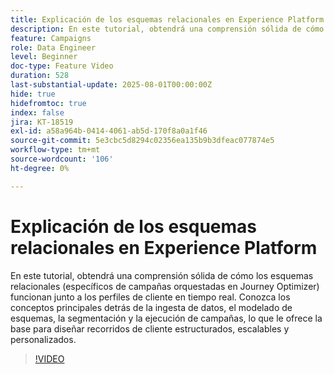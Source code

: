 ```yaml
---
title: Explicación de los esquemas relacionales en Experience Platform
description: En este tutorial, obtendrá una comprensión sólida de cómo los esquemas relacionales (específicos de campañas orquestadas en Journey Optimizer) funcionan junto a los perfiles de cliente en tiempo real. Conozca los conceptos principales detrás de la ingesta de datos, el modelado de esquemas, la segmentación y la ejecución de campañas, lo que le ofrece la base para diseñar recorridos de cliente estructurados, escalables y personalizados.
feature: Campaigns
role: Data Engineer
level: Beginner
doc-type: Feature Video
duration: 528
last-substantial-update: 2025-08-01T00:00:00Z
hide: true
hidefromtoc: true
index: false
jira: KT-18519
exl-id: a58a964b-0414-4061-ab5d-170f8a0a1f46
source-git-commit: 5e3cbc5d8294c02356ea135b9b3dfeac077874e5
workflow-type: tm+mt
source-wordcount: '106'
ht-degree: 0%

---
```


# Explicación de los esquemas relacionales en Experience Platform

En este tutorial, obtendrá una comprensión sólida de cómo los esquemas relacionales (específicos de campañas orquestadas en Journey Optimizer) funcionan junto a los perfiles de cliente en tiempo real. Conozca los conceptos principales detrás de la ingesta de datos, el modelado de esquemas, la segmentación y la ejecución de campañas, lo que le ofrece la base para diseñar recorridos de cliente estructurados, escalables y personalizados.

>[!VIDEO](https://video.tv.adobe.com/v/3470217/?learn=on&enablevpops&captions=spa)
